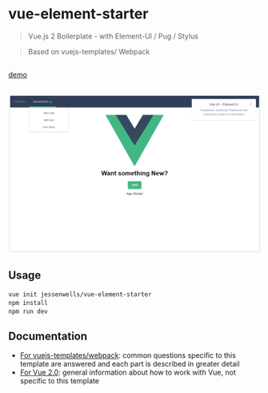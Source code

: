 # vue-element-starter

> Vue.js 2 Boilerplate - with Element-UI / Pug / Stylus

> Based on vuejs-templates/ Webpack

##

[demo](https://jessenwells.github.io/vue-element-starter-demo/)

##

![](template/scrn.png)

## Usage

``` bash
vue init jessenwells/vue-element-starter
npm install
npm run dev
```

## Documentation

- [For vuejs-templates/webpack](http://vuejs-templates.github.io/webpack): common questions specific to this template are answered and each part is described in greater detail
- [For Vue 2.0](http://vuejs.org/guide/): general information about how to work with Vue, not specific to this template
